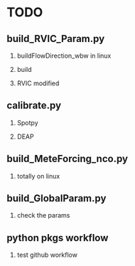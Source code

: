 # TODO

## build_RVIC_Param.py

1. buildFlowDirection_wbw in linux

2. build

3. RVIC modified

## calibrate.py

1. Spotpy

2. DEAP

## build_MeteForcing_nco.py

1. totally on linux

## build_GlobalParam.py

1. check the params

## python pkgs workflow

1. test github workflow
